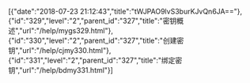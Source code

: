 [{"date":"2018-07-23 21:12:43","title":"tWJPAO9lvS3burKJvQn6JA=="},{"id":"329","level":"2","parent_id":"327","title":"密钥概述","url":"/help/mygs329.html"},{"id":"330","level":"2","parent_id":"327","title":"创建密钥","url":"/help/cjmy330.html"},{"id":"331","level":"2","parent_id":"327","title":"绑定密钥","url":"/help/bdmy331.html"}]